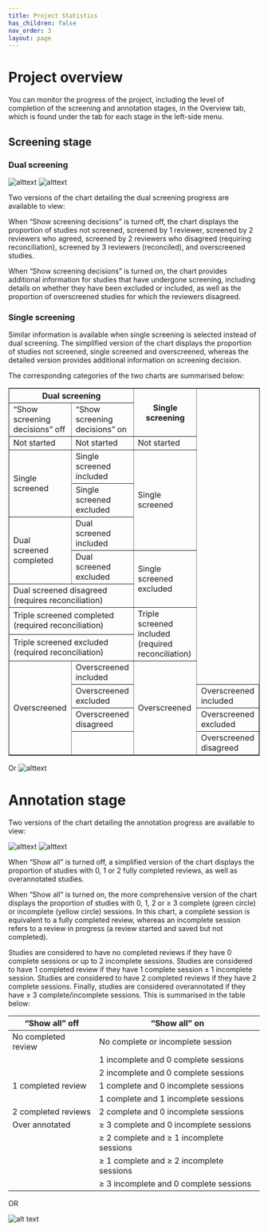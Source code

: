 ```yaml
---
title: Project Statistics
has_children: false
nav_order: 3
layout: page
---
```


# Project overview 

You can monitor the progress of the project, including the level of completion of the screening and annotation stages, in the Overview tab, which is found under the tab for each stage in the left-side menu.  

## Screening stage 

### Dual screening 


![alttext](figs/Fig_Project-Stats_Screening_CSI.png) ![alttext](figs/Fig_Project-Stats_Screening2_CSI.png)


Two versions of the chart detailing the dual screening progress are available to view: 

When “Show screening decisions” is turned off, the chart displays the proportion of studies not screened, screened by 1 reviewer, screened by 2 reviewers who agreed, screened by 2 reviewers who disagreed (requiring reconciliation), screened by 3 reviewers (reconciled), and overscreened studies.  

When “Show screening decisions” is turned on, the chart provides additional information for studies that have undergone screening, including details on whether they have been excluded or included, as well as the proportion of overscreened studies for which the reviewers disagreed. 

### Single screening 

Similar information is available when single screening is selected instead of dual screening. The simplified version of the chart displays the proportion of studies not screened, single screened and overscreened, whereas the detailed version provides additional information on screening decision. 

The corresponding categories of the two charts are summarised below: 

<table border="1" cellspacing="0" cellpadding="5">
  <tr>
    <th colspan="2">Dual screening</th>
    <th rowspan="2">Single screening</th>
  </tr>
  <tr>
    <td>“Show screening decisions” off</td>
    <td>“Show screening decisions” on</td>
  </tr>
  <tr>
    <td>Not started</td>
    <td>Not started</td>
    <td>Not started</td>
  </tr>
  <tr>
    <td rowspan="2">Single screened</td>
    <td>Single screened included</td>
    <td rowspan="3">Single screened</td>
  </tr>
  <tr>
    <td>Single screened excluded</td>
  </tr>
  <tr>
    <td rowspan="2">Dual screened completed</td>
    <td>Dual screened included</td>
  </tr>
  <tr>
    <td>Dual screened excluded</td>
    <td rowspan="2">Single screened excluded</td>
  </tr>
  <tr>
    <td colspan="2">Dual screened disagreed (requires reconciliation)</td>
  </tr>
  <tr>
    <td colspan="2">Triple screened completed (required reconciliation)</td>
    <td rowspan="2">Triple screened included (required reconciliation)</td>
  </tr>
  <tr>
    <td colspan="2">Triple screened excluded (required reconciliation)</td>
  </tr>
  <tr>
    <td rowspan="4">Overscreened</td>
    <td>Overscreened included</td>
    <td rowspan="4">Overscreened</td>
  </tr>
  <tr>
    <td>Overscreened excluded</td>
    <td>Overscreened included</td>
  </tr>
  <tr>
    <td>Overscreened disagreed</td>
    <td>Overscreened excluded</td>
  </tr>
  <tr>
    <td></td>
    <td>Overscreened disagreed</td>
  </tr>
</table>

Or
![alttext](figs/Fig_table1_stats-userguide_CSI.png)

# Annotation stage 

Two versions of the chart detailing the annotation progress are available to view:  

![alttext](figs/Fig_Project_Access.png) ![alttext](figs/Fig_Project_Access.png)

When “Show all” is turned off, a simplified version of the chart displays the proportion of studies with 0, 1 or 2 fully completed reviews, as well as overannotated studies.  

When “Show all” is turned on, the more comprehensive version of the chart displays the proportion of studies with 0, 1, 2 or ≥ 3 complete (green circle) or incomplete (yellow circle) sessions. In this chart, a complete session is equivalent to a fully completed review, whereas an incomplete session refers to a review in progress (a review started and saved but not completed).  

 

Studies are considered to have no completed reviews if they have 0 complete sessions or up to 2 incomplete sessions. Studies are considered to have 1 completed review if they have 1 complete session ± 1 incomplete session. Studies are considered to have 2 completed reviews if they have 2 complete sessions. Finally, studies are considered overannotated if they have ≥ 3 complete/incomplete sessions. This is summarised in the table below:  

| “Show all” off         | “Show all” on                                      |
|------------------------|---------------------------------------------------|
| No completed review   | No complete or incomplete session                 |
|                        | 1 incomplete and 0 complete sessions              |
|                        | 2 incomplete and 0 complete sessions              |
| 1 completed review    | 1 complete and 0 incomplete sessions              |
|                        | 1 complete and 1 incomplete sessions              |
| 2 completed reviews   | 2 complete and 0 incomplete sessions              |
| Over annotated        | ≥ 3 complete and 0 incomplete sessions            |
|                        | ≥ 2 complete and ≥ 1 incomplete sessions          |
|                        | ≥ 1 complete and ≥ 2 incomplete sessions          |
|                        | ≥ 3 incomplete and 0 complete sessions            |


OR

![alt text](Fig_table2_stats-userguide_CSI.png)
